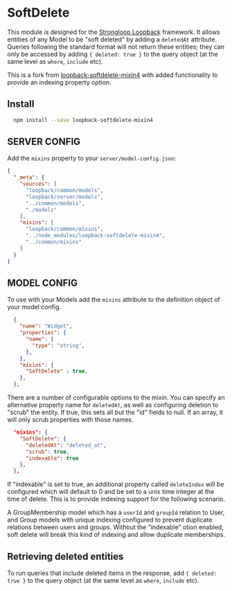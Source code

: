 SoftDelete
=============

This module is designed for the [Strongloop Loopback](https://github.com/strongloop/loopback) framework. It allows entities of any Model to be "soft deleted" by adding a `deletedAt` attribute. Queries following the standard format will not return these entities; they can only be accessed by adding `{ deleted: true }` to the query object (at the same level as `where`, `include` etc).

This is a fork from [loopback-softdelete-mixin4](https://github.com/mendecinisto/loopback-softdelete-mixin) with added functionality to provide an indexing property option. 

Install
-------

```bash
  npm install --save loopback-softdelete-mixin4
```

SERVER CONFIG
------------

Add the `mixins` property to your `server/model-config.json`:

```json
{
  "_meta": {
    "sources": [
      "loopback/common/models",
      "loopback/server/models",
      "../common/models",
      "./models"
    ],
    "mixins": [
      "loopback/common/mixins",
      "../node_modules/loopback-softdelete-mixin4",
      "../common/mixins"
    ]
  }
}
```

MODEL CONFIG
------------

To use with your Models add the `mixins` attribute to the definition object of your model config.

```json
  {
    "name": "Widget",
    "properties": {
      "name": {
        "type": "string",
      },
    },
    "mixins": {
      "SoftDelete" : true,
    },
  },
```

There are a number of configurable options to the mixin. You can specify an alternative property name for `deletedAt`, as well as configuring deletion to "scrub" the entity. If true, this sets all but the "id" fields to null. If an array, it will only scrub properties with those names. 

```json
  "mixins": {
    "SoftDelete": {
      "deletedAt": "deleted_at",
      "scrub": true,
      "indexable": true
    },
  },
```

If "indexable" is set to true, an additional property called `deleteIndex` will be configured which will default to 0 and be set to a unix time integer at the time of delete. This is to provide indexing support for the following scenario.

A GroupMembership model which has a `userId` and `groupId` relation to User, and Group models with unique indexing configured to prevent duplicate relations between users and groups. Without the "indexable" otion enabled, soft delete will break this kind of indexing and allow duplicate memberships.

Retrieving deleted entities
---------------------------

To run queries that include deleted items in the response, add `{ deleted: true }` to the query object (at the same level as `where`, `include` etc).
